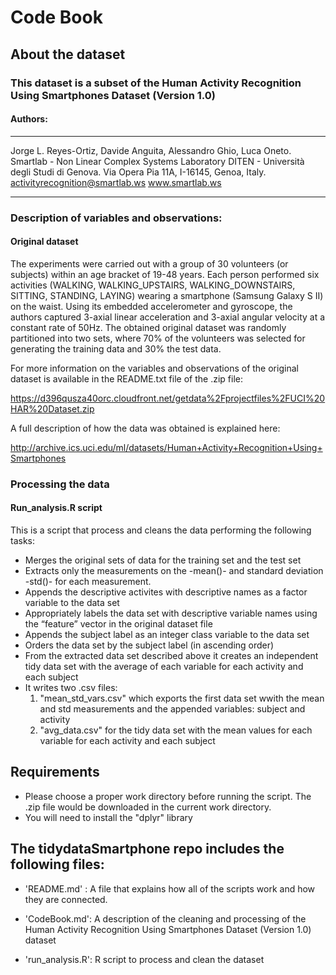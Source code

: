 
# Code Book

## About the dataset
### This dataset is a subset of the Human Activity Recognition Using Smartphones Dataset (Version 1.0)

#### Authors:
___________________________________________________________
Jorge L. Reyes-Ortiz, Davide Anguita, Alessandro Ghio, Luca Oneto.
Smartlab - Non Linear Complex Systems Laboratory
DITEN - Università degli Studi di Genova.
Via Opera Pia 11A, I-16145, Genoa, Italy.
activityrecognition@smartlab.ws
www.smartlab.ws
______________________________________________________________

### Description of variables and observations: 
#### Original dataset
The experiments were carried out with a group of 30 volunteers (or subjects) within an age bracket of 19-48 years. Each person performed six activities (WALKING, WALKING_UPSTAIRS, WALKING_DOWNSTAIRS, SITTING, STANDING, LAYING) wearing a smartphone (Samsung Galaxy S II) on the waist. Using its embedded accelerometer and gyroscope, the authors captured 3-axial linear acceleration and 3-axial angular velocity at a constant rate of 50Hz. The obtained original dataset was randomly partitioned into two sets, where 70% of the volunteers was selected for generating the training data and 30% the test data. 

For more information on the variables and observations of the original dataset is available in the README.txt file of the .zip file: 

https://d396qusza40orc.cloudfront.net/getdata%2Fprojectfiles%2FUCI%20HAR%20Dataset.zip

A full description of how the data was obtained is explained here:

http://archive.ics.uci.edu/ml/datasets/Human+Activity+Recognition+Using+Smartphones


### Processing the data
#### Run_analysis.R script
This is a script that process and cleans the data performing the following tasks:

* Merges the original sets of data for the training set and the test set
* Extracts only the measurements on the -mean()- and standard deviation -std()- for each measurement. 
* Appends the descriptive activites with descriptive names as a factor variable to the data set 
* Appropriately labels the data set with descriptive variable names using the “feature” vector in the original dataset file
* Appends the subject label as an integer class variable to the data set
* Orders the data set by the subject label (in ascending order)
* From the extracted data set described above it creates an independent tidy data set with the average of each variable for each activity and each subject
* It writes two .csv files:
    1)  "mean_std_vars.csv" which exports the first data set wwith the mean and std measurements and the appended variables: subject and activity 
    2) "avg_data.csv" for the tidy data set with the mean values for each variable for each activity and each subject


## Requirements
 * Please choose a proper work directory before running the script. The .zip file would be downloaded in the current work directory. 
* You will need to install the "dplyr" library


## The tidydataSmartphone repo includes the following files:

- 'README.md' : A file that explains how all of the scripts work and how they are connected.

- 'CodeBook.md': A description of the cleaning and processing of the Human Activity Recognition Using Smartphones Dataset (Version 1.0) dataset

- 'run_analysis.R': R script to process and clean the dataset

